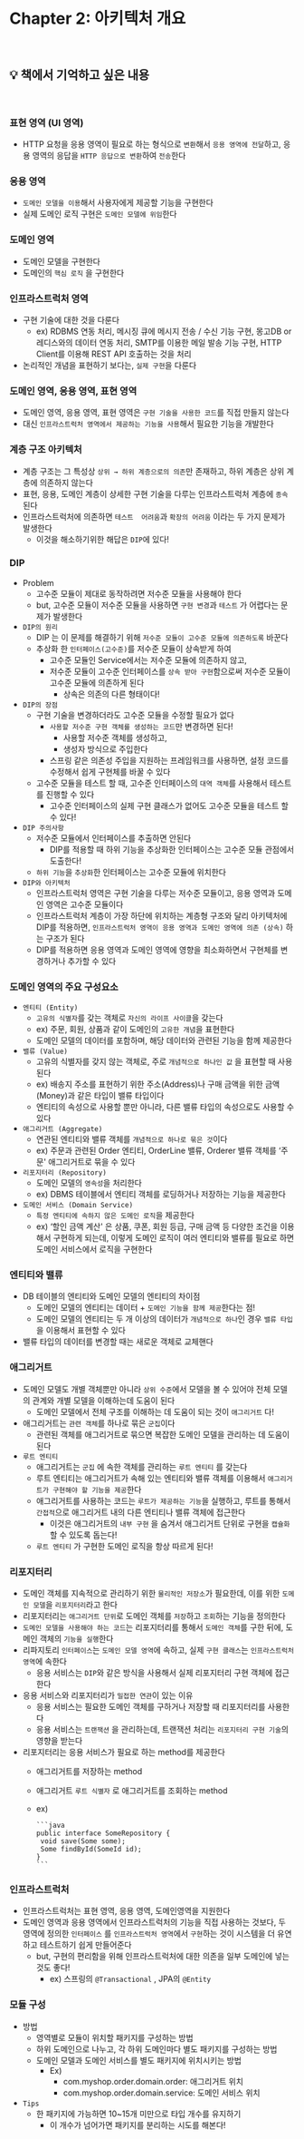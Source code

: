 # Chapter 2: 아키텍처 개요

<br>

## 💡 책에서 기억하고 싶은 내용

<br>

### 표현 영역 (UI 영역)

- HTTP 요청을 응용 영역이 필요로 하는 형식으로 `변환`해서 `응용 영역에 전달`하고, 응용 영역의 응답을 `HTTP 응답으로 변환`하여 `전송`한다

### 응용 영역

- `도메인 모델을 이용`해서 사용자에게 제공할 기능을 구현한다
- 실제 도메인 로직 구현은 `도메인 모델에 위임`한다

### 도메인 영역

- 도메인 모델을 구현한다
- 도메인의 `핵심 로직` 을 구현한다

### 인프라스트럭처 영역

- 구현 기술에 대한 것을 다룬다
  - ex) RDBMS 연동 처리, 메시징 큐에 메시지 전송 / 수신 기능 구현, 몽고DB or 레디스와의 데이터 연동 처리, SMTP를 이용한 메일 발송 기능 구현, HTTP Client를 이용해 REST API 호출하는 것을 처리
- 논리적인 개념을 표현하기 보다는, `실제 구현`을 다룬다

### 도메인 영역, 응용 영역, 표현 영역

- 도메인 영역, 응용 영역, 표현 영역은 `구현 기술을 사용한 코드`를 직접 만들지 않는다
- 대신 `인프라스트럭처 영역에서 제공하는 기능을 사용`해서 필요한 기능을 개발한다

### 계층 구조 아키텍처

- 계층 구조는 그 특성상 `상위 → 하위 계층으로의 의존`만 존재하고, 하위 계층은 상위 계층에 의존하지 않는다
- 표현, 응용, 도메인 계층이 상세한 구현 기술을 다루는 인프라스트럭처 계층에 `종속` 된다
- 인프라스트럭처에 의존하면 `테스트  어려움`과 `확장의 어려움` 이라는 두 가지 문제가 발생한다
  - 이것을 해소하기위한 해답은 `DIP`에 있다!

### DIP

- Problem
  - 고수준 모듈이 제대로 동작하려면 저수준 모듈을 사용해야 한다
  - but, 고수준 모듈이 저수준 모듈을 사용하면 `구현 변경`과 `테스트` 가 어렵다는 문제가 발생한다
- `DIP의 원리`
  - DIP 는 이 문제를 해결하기 위해 `저수준 모듈이 고수준 모듈에 의존하도록` 바꾼다
  - 추상화 한 `인터페이스(고수준)`를 저수준 모듈이 상속받게 하여
    - 고수준 모듈인 Service에서는 저수준 모듈에 의존하지 않고,
    - 저수준 모듈이 고수준 인터페이스를 `상속 받아 구현`함으로써 저수준 모듈이 고수준 모듈에 의존하게 된다
      - 상속은 의존의 다른 형태이다!
- `DIP의 장점`
  - 구현 기술을 변경하더라도 고수준 모듈을 수정할 필요가 없다
    - `사용할 저수준 구현 객체를 생성하는 코드`만 변경하면 된다!
      - 사용할 저수준 객체를 생성하고,
      - 생성자 방식으로 주입한다
    - 스프링 같은 의존성 주입을 지원하는 프레임워크를 사용하면, 설정 코드를 수정해서 쉽게 구현체를 바꿀 수 있다
  - 고수준 모듈을 테스트 할 때, 고수준 인터페이스의 `대역 객체`를 사용해서 테스트를 진행할 수 있다
    - 고수준 인터페이스의 실제 구현 클래스가 없어도 고수준 모듈을 테스트 할 수 있다!
- `DIP 주의사항`
  - 저수준 모듈에서 인터페이스를 추출하면 안된다
    - DIP를 적용할 때 하위 기능을 추상화한 인터페이스는 고수준 모듈 관점에서 도출한다!
  - `하위 기능`을 `추상화`한 인터페이스는 고수준 모듈에 위치한다
- `DIP와 아키텍처`
  - 인프라스트럭처 영역은 구현 기술을 다루는 저수준 모듈이고, 응용 영역과 도메인 영역은 고수준 모듈이다
  - 인프라스트럭처 계층이 가장 하단에 위치하는 계층형 구조와 달리 아키텍처에 DIP를 적용하면, `인프라스트럭처 영역이 응용 영역과 도메인 영역에 의존 (상속)` 하는 구조가 된다
  - DIP를 적용하면 응용 영역과 도메인 영역에 영향을 최소화하면서 구현체를 변경하거나 추가할 수 있다

### 도메인 영역의 주요 구성요소

- `엔티티 (Entity)`
  - `고유의 식별자`를 갖는 객체로 `자신의 라이프 사이클`을 갖는다
  - ex) 주문, 회원, 상품과 같이 도메인의 `고유한 개념`을 표현한다
  - 도메인 모델의 데이터를 포함하며, 해당 데이터와 관련된 기능을 함께 제공한다
- `밸류 (Value)`
  - 고유의 식별자를 갖지 않는 객체로, 주로 `개념적으로 하나인 값` 을 표현할 때 사용된다
  - ex) 배송지 주소를 표현하기 위한 주소(Address)나 구매 금액을 위한 금액(Money)과 같은 타입이 밸류 타입이다
  - 엔티티의 속성으로 사용할 뿐만 아니라, 다른 밸류 타입의 속성으로도 사용할 수 있다
- `애그리거트 (Aggregate)`
  - 연관된 엔티티와 밸류 객체를 `개념적으로 하나로 묶은 것`이다
  - ex) 주문과 관련된 Order 엔티티, OrderLine 밸류, Orderer 밸류 객체를 ‘주문' 애그리거트로 묶을 수 있다
- `리포지터리 (Repository)`
  - 도메인 모델의 `영속성`을 처리한다
  - ex) DBMS 테이블에서 엔티티 객체를 로딩하거나 저장하는 기능을 제공한다
- `도메인 서비스 (Domain Service)`
  - `특정 엔티티에 속하지 않은 도메인 로직`을 제공한다
  - ex) ‘할인 금액 계산' 은 상품, 쿠폰, 회원 등급, 구매 금액 등 다양한 조건을 이용해서 구현하게 되는데, 이렇게 도메인 로직이 여러 엔티티와 밸류를 필요로 하면 도메인 서비스에서 로직을 구현한다

### 엔티티와 밸류

- DB 테이블의 엔티티와 도메인 모델의 엔티티의 차이점
  - 도메인 모델의 엔티티는 데이터 + `도메인 기능을 함께 제공`한다는 점!
  - 도메인 모델의 엔티티는 두 개 이상의 데이터가 `개념적으로 하나`인 경우 `밸류 타입` 을 이용해서 표현할 수 있다
- 밸류 타입의 데이터를 변경할 때는 새로운 객체로 교체핸다

### 애그리거트

- 도메인 모델도 개별 객체뿐만 아니라 `상위 수준`에서 모델을 볼 수 있어야 전체 모델의 관계와 개별 모델을 이해하는데 도움이 된다
  - 도메인 모델에서 전체 구조를 이해하는 데 도움이 되는 것이 `애그리거트` 다!
- 애그리거트는 `관련 객체`를 하나로 묶은 `군집`이다
  - 관련된 객체를 애그리거트로 묶으면 복잡한 도메인 모델을 관리하는 데 도움이 된다
- `루트 엔티티`
  - 애그리거트는 `군집` 에 속한 객체를 관리하는 `루트 엔티티` 를 갖는다
  - 루트 엔티티는 애그리거트가 속해 있는 엔티티와 밸류 객체를 이용해서 `애그리거트가 구현해야 할 기능을 제공`한다
  - 애그리거트를 사용하는 코드는 `루트가 제공하는 기능`을 실행하고, 루트를 통해서 `간접적`으로 애그리거트 내의 다른 엔티티나 밸류 객체에 접근한다
    - 이것은 애그리거트의 `내부 구현` 을 숨겨서 애그리거트 단위로 구현을 `캡슐화` 할 수 있도록 돕는다!
  - `루트 엔티티` 가 구현한 도메인 로직을 항상 따르게 된다!

### 리포지터리

- 도메인 객체를 지속적으로 관리하기 위한 `물리적인 저장소`가 필요한데, 이를 위한 `도메인 모델`을 `리포지터리`라고 한다
- 리포지터리는 `애그리거트 단위`로 도메인 객체를 `저장`하고 `조회`하는 기능을 정의한다
- `도메인 모델을 사용해야 하는 코드`는 리포지터리를 통해서 `도메인 객체`를 구한 뒤에, 도메인 객체의 `기능을 실행`한다
- 리파지토리 `인터페이스`는 `도메인 모델 영역`에 속하고, 실제 `구현 클래스`는 `인프라스트럭처 영역`에 속한다
  - 응용 서비스는 `DIP`와 같은 방식을 사용해서 실제 리포지터리 구현 객체에 접근한다
- 응용 서비스와 리포지터리가 `밀접한 연관`이 있는 이유
  - 응용 서비스는 필요한 도메인 객체를 구하거나 저장할 때 리포지터리를 사용한다
  - 응용 서비스는 `트랜잭션` 을 관리하는데, 트랜잭션 처리는 `리포지터리 구현 기술`의 영향을 받는다
- 리포지터리는 응용 서비스가 필요로 하는 method를 제공한다
  - 애그리거트를 저장하는 method
  - 애그리거트 `루트 식별자` 로 애그리거트를 조회하는 method
  - ex)

        ```java
        public interface SomeRepository {
         void save(Some some);
         Some findById(SomeId id);
        }
        ```

### 인프라스트럭처

- 인프라스트럭처는 표현 영역, 응용 영역, 도메인영역을 지원한다
- 도메인 영역과 응용 영역에서 인프라스트럭처의 기능을 직접 사용하는 것보다, 두 영역에 정의한 `인터페이스` 를 `인프라스트럭처 영역`에서 `구현`하는 것이 시스템을 더 유연하고 테스트하기 쉽게 만들어준다
  - but, 구현의 편리함을 위해 인프라스트럭처에 대한 의존을 일부 도메인에 넣는 것도 좋다!
    - ex) 스프링의 `@Transactional` , JPA의 `@Entity`

### 모듈 구성

- 방법
  - 영역별로 모듈이 위치할 패키지를 구성하는 방법
  - 하위 도메인으로 나누고, 각 하위 도메인마다 별도 패키지를 구성하는 방법
  - 도메인 모델과 도메인 서비스를 별도 패키지에 위치시키는 방법
    - Ex)
      - com.myshop.order.domain.order: 애그리거트 위치
      - com.myshop.order.domain.service: 도메인 서비스 위치
- `Tips`
  - 한 패키지에 가능하면 10~15개 미만으로 타입 개수를 유지하기
    - 이 개수가 넘어가면 패키지를 분리하는 시도를 해본다!
